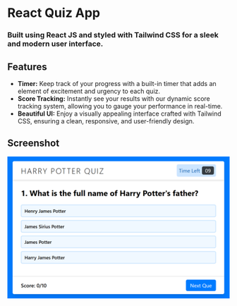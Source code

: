 # React Quiz App

### Built using React JS and styled with Tailwind CSS for a sleek and modern user interface.

## Features

- <b>Timer:</b> Keep track of your progress with a built-in timer that adds an element of excitement and urgency to each quiz.
- <b>Score Tracking:</b> Instantly see your results with our dynamic score tracking system, allowing you to gauge your performance in real-time.
- <b>Beautiful UI:</b> Enjoy a visually appealing interface crafted with Tailwind CSS, ensuring a clean, responsive, and user-friendly design.

## Screenshot

![React Quiz App Screenshot](https://raw.githubusercontent.com/TTapya/quiz-app/master/preview.png)